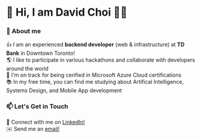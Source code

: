 
# 👋 Hi, I am David Choi 👨‍💻
### 🎉 About me
👍 I am an experienced **backend developer** (web & infrastructure) at **TD Bank** in Downtown Toronto!  
🌎 I like to participate in various hackathons and collaborate with developers around the world  
🌴 I'm on track for being cerified in Microsoft Azure Cloud certifications  
📚 In my free time, you can find me studying about Artifical Intelligence, Systems Design, and Mobile App development  

### 📫 Let's Get in Touch
💼 Connect with me on <a href="https://www.linkedin.com/in/kchoi85/">LinkedIn!</a>     
✉️ Send me an <a href="mailto:davidchoi0304@gmail.com">email!
